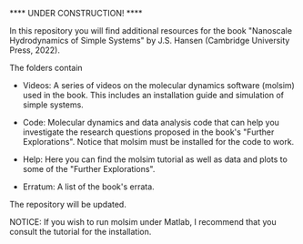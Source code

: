 
**** UNDER CONSTRUCTION! **** 

In this repository you will find additional resources for the book
"Nanoscale Hydrodynamics of Simple Systems" by J.S. Hansen (Cambridge University
Press, 2022).

The folders contain

* Videos: A series of videos on the molecular dynamics software (molsim) used in
  the book. This includes an installation guide and simulation of simple
  systems.
 
* Code: Molecular dynamics and data analysis code that can help you investigate
  the research questions proposed in the book's "Further Explorations". Notice
  that molsim must be installed for the code to work.
  
* Help: Here you can find the molsim tutorial as well as data and plots to some
  of the "Further Explorations".
  
* Erratum: A list of the book's errata.

The repository will be updated. 

NOTICE: If you wish to run molsim under Matlab, I recommend that you consult the
tutorial for the installation.


